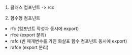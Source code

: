 1) 클래스 컴포넌트 
-> rcc

2) 함수형 컴포넌트
- rfc (컴포넌트 작성과 동시에 export)
- rfce (export 분리)
- rafc (빈 매개변수를 가진 화살표 함수 컴포넌트 동시에 export)
- rafce (export 분리)

